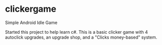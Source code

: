 # clickergame
Simple Android Idle Game

Started this project to help learn c#. This is a basic clicker game with 4 autoclick upgrades, an upgrade shop, and a "Clicks money-based" system.

